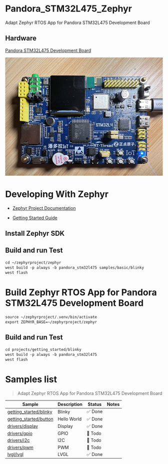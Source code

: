# Pandora_STM32L475_Zephyr

Adapt Zephyr RTOS App for Pandora STM32L475 Development Board

## Hardware

[Pandora STM32L475 Development Board](http://www.openedv.com/docs/boards/iot/zdyz_panduola.html)

![Pandora STM32L475 Development Board](./assets/images/hardware/Pandora_STM32L475.png)


# Developing With Zephyr

- [Zephyr Project Documentation](https://docs.zephyrproject.org/latest/index.html)

- [Getting Started Guide](https://docs.zephyrproject.org/latest/develop/getting_started/index.html)

## Install Zephyr SDK

## Build and run Test

```shell
cd ~/zephyrproject/zephyr
west build -p always -b pandora_stm32l475 samples/basic/blinky
west flash
```

# Build Zephyr RTOS App for Pandora STM32L475 Development Board

```shell
source ~/zephyrproject/.venv/bin/activate
export ZEPHYR_BASE=~/zephyrproject/zephyr
```

## Build and run Test

```shell
cd projects/getting_started/blinky
west build -p always -b pandora_stm32l475
west flash
```

# Samples list

> Adapt Zephyr RTOS App for Pandora STM32L475 Development Board

| Sample | Description | Status | Notes |
| ------ | ----------- | ------ | ----- |
| [getting_started/blinky](./projects/getting_started/blinky) | Blinky | ✅ Done | |
| [getting_started/button](./projects/getting_started/button) | Hello World | ✅ Done | |
| [drivers/display](./projects/drivers/display) | Display | ✅ Done | |
| [drivers/gpio](./projects/drivers/gpio) | GPIO | :construction: Todo | |
| [drivers/i2c](./projects/drivers/i2c) | I2C | :construction: Todo | |
| [drivers/pwm](./projects/drivers/pwm) | PWM | :construction: Todo | |
| [lvgl/lvgl](./projects/lvgl/lvgl) | LVGL | ✅ Done | |

